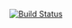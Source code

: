 [![Build Status](https://travis-ci.org/cmygeHm/ExampleCode.svg?branch=master)](https://travis-ci.org/cmygeHm/ExampleCode)
